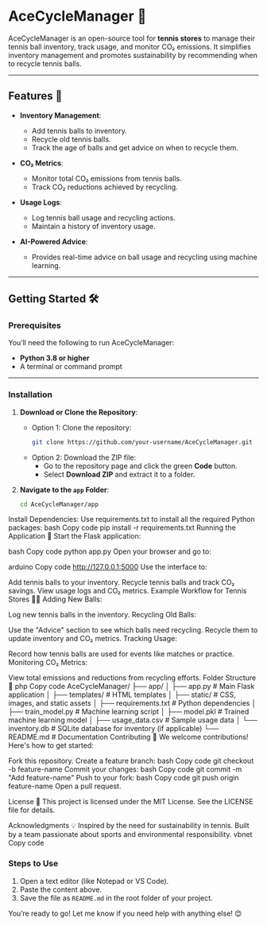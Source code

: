 # AceCycleManager 🎾

AceCycleManager is an open-source tool for **tennis stores** to manage their tennis ball inventory, track usage, and monitor CO₂ emissions. It simplifies inventory management and promotes sustainability by recommending when to recycle tennis balls.

---

## Features 🚀

- **Inventory Management**:
  - Add tennis balls to inventory.
  - Recycle old tennis balls.
  - Track the age of balls and get advice on when to recycle them.

- **CO₂ Metrics**:
  - Monitor total CO₂ emissions from tennis balls.
  - Track CO₂ reductions achieved by recycling.

- **Usage Logs**:
  - Log tennis ball usage and recycling actions.
  - Maintain a history of inventory usage.

- **AI-Powered Advice**:
  - Provides real-time advice on ball usage and recycling using machine learning.

---

## Getting Started 🛠️

### Prerequisites

You’ll need the following to run AceCycleManager:
- **Python 3.8 or higher**
- A terminal or command prompt

---

### Installation

1. **Download or Clone the Repository**:
   - Option 1: Clone the repository:
     ```bash
     git clone https://github.com/your-username/AceCycleManager.git
     ```
   - Option 2: Download the ZIP file:
     - Go to the repository page and click the green **Code** button.
     - Select **Download ZIP** and extract it to a folder.

2. **Navigate to the `app` Folder**:
   ```bash
   cd AceCycleManager/app
Install Dependencies: Use requirements.txt to install all the required Python packages:
bash
Copy code
pip install -r requirements.txt
Running the Application 🏃
Start the Flask application:

bash
Copy code
python app.py
Open your browser and go to:

arduino
Copy code
http://127.0.0.1:5000
Use the interface to:

Add tennis balls to your inventory.
Recycle tennis balls and track CO₂ savings.
View usage logs and CO₂ metrics.
Example Workflow for Tennis Stores 🎾🏪
Adding New Balls:

Log new tennis balls in the inventory.
Recycling Old Balls:

Use the "Advice" section to see which balls need recycling.
Recycle them to update inventory and CO₂ metrics.
Tracking Usage:

Record how tennis balls are used for events like matches or practice.
Monitoring CO₂ Metrics:

View total emissions and reductions from recycling efforts.
Folder Structure 📂
php
Copy code
AceCycleManager/
├── app/
│   ├── app.py           # Main Flask application
│   ├── templates/       # HTML templates
│   ├── static/          # CSS, images, and static assets
│   ├── requirements.txt # Python dependencies
│   ├── train_model.py   # Machine learning script
│   ├── model.pkl        # Trained machine learning model
│   ├── usage_data.csv   # Sample usage data
│   └── inventory.db     # SQLite database for inventory (if applicable)
└── README.md            # Documentation
Contributing 🤝
We welcome contributions! Here's how to get started:

Fork this repository.
Create a feature branch:
bash
Copy code
git checkout -b feature-name
Commit your changes:
bash
Copy code
git commit -m "Add feature-name"
Push to your fork:
bash
Copy code
git push origin feature-name
Open a pull request.

License 📜
This project is licensed under the MIT License. See the LICENSE file for details.

Acknowledgments 💡
Inspired by the need for sustainability in tennis.
Built by a team passionate about sports and environmental responsibility.
vbnet
Copy code

### **Steps to Use**
1. Open a text editor (like Notepad or VS Code).
2. Paste the content above.
3. Save the file as `README.md` in the root folder of your project.

You’re ready to go! Let me know if you need help with anything else! 😊
